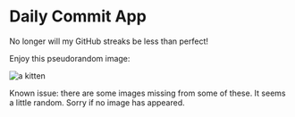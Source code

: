 Daily Commit App
================
No longer will my GitHub streaks be less than perfect!

Enjoy this pseudorandom image:

![a kitten](http://placekitten.com/800/600 "a kitten")

Known issue: there are some images missing from some of these. It seems a little random. Sorry if no image has appeared.